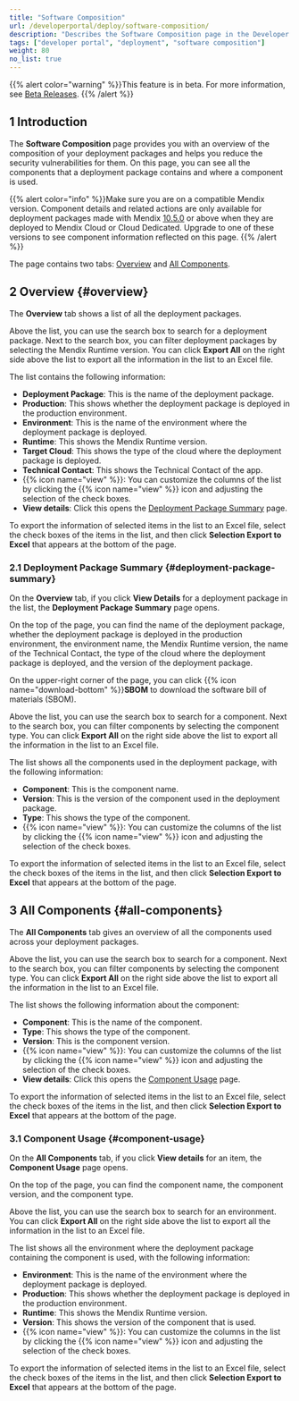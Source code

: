 ```yaml
---
title: "Software Composition"
url: /developerportal/deploy/software-composition/
description: "Describes the Software Composition page in the Developer Portal."
tags: ["developer portal", "deployment", "software composition"]
weight: 80
no_list: true
---
```


{{% alert color="warning" %}}This feature is in beta. For more information, see [Beta Releases](/releasenotes/beta-features). {{% /alert %}}

## 1 Introduction

The **Software Composition** page provides you with an overview of the composition of your deployment packages and helps you reduce the security vulnerabilities for them. On this page, you can see all the components that a deployment package contains and where a component is used.

{{% alert color="info" %}}Make sure you are on a compatible Mendix version. Component details and related actions are only available for deployment packages made with Mendix [10.5.0](/releasenotes/studio-pro/10.5/) or above when they are deployed to Mendix Cloud or Cloud Dedicated. Upgrade to one of these versions to see component information reflected on this page. {{% /alert %}}

The page contains two tabs: [Overview](#overview) and [All Components](#all-components).

## 2 Overview {#overview}

The **Overview** tab shows a list of all the deployment packages.

Above the list, you can use the search box to search for a deployment package. Next to the search box, you can filter deployment packages by selecting the Mendix Runtime version. You can click **Export All** on the right side above the list to export all the information in the list to an Excel file.

The list contains the following information:

* **Deployment Package**: This is the name of the deployment package.
* **Production**: This shows whether the deployment package is deployed in the production environment.
* **Environment**: This is the name of the environment where the deployment package is deployed.
* **Runtime**: This shows the Mendix Runtime version.
* **Target Cloud**: This shows the type of the cloud where the deployment package is deployed.
* **Technical Contact**: This shows the Technical Contact of the app.
* {{% icon name="view" %}}: You can customize the columns of the list by clicking the {{% icon name="view" %}} icon and adjusting the selection of the check boxes.
* **View details**: Click this opens the [Deployment Package Summary](#deployment-package-summary) page.

To export the information of selected items in the list to an Excel file, select the check boxes of the items in the list, and then click **Selection Export to Excel** that appears at the bottom of the page.

### 2.1 Deployment Package Summary {#deployment-package-summary}

On the **Overview** tab, if you click **View Details** for a deployment package in the list, the **Deployment Package Summary** page opens. 

On the top of the page, you can find the name of the deployment package, whether the deployment package is deployed in the production environment, the environment name, the Mendix Runtime version, the name of the Technical Contact, the type of the cloud where the deployment package is deployed, and the version of the deployment package.

On the upper-right corner of the page, you can click {{% icon name="download-bottom" %}}**SBOM** to download the software bill of materials (SBOM).

Above the list, you can use the search box to search for a component. Next to the search box, you can filter components by selecting the component type. You can click **Export All** on the right side above the list to export all the information in the list to an Excel file.

The list shows all the components used in the deployment package, with the following information: 

* **Component**: This is the component name.
* **Version**: This is the version of the component used in the deployment package.
* **Type**: This shows the type of the component.
* {{% icon name="view" %}}: You can customize the columns of the list by clicking the {{% icon name="view" %}} icon and adjusting the selection of the check boxes.

To export the information of selected items in the list to an Excel file, select the check boxes of the items in the list, and then click **Selection Export to Excel** that appears at the bottom of the page.

## 3 All Components {#all-components}

The **All Components** tab gives an overview of all the components used across your deployment packages. 

Above the list, you can use the search box to search for a component. Next to the search box, you can filter components by selecting the component type. You can click **Export All** on the right side above the list to export all the information in the list to an Excel file.

The list shows the following information about the component:

* **Component**: This is the name of the component.
* **Type**: This shows the type of the component.
* **Version**: This is the component version.
* {{% icon name="view" %}}: You can customize the columns of the list by clicking the {{% icon name="view" %}} icon and adjusting the selection of the check boxes.
* **View details**: Click this opens the [Component Usage](#component-usage) page.

To export the information of selected items in the list to an Excel file, select the check boxes of the items in the list, and then click **Selection Export to Excel** that appears at the bottom of the page.

### 3.1 Component Usage {#component-usage}

On the **All Components** tab, if you click **View details** for an item, the **Component Usage** page opens.

On the top of the page, you can find the component name, the component version, and the component type. 

Above the list, you can use the search box to search for an environment. You can click **Export All** on the right side above the list to export all the information in the list to an Excel file.

The list shows all the environment where the deployment package containing the component is used, with the following information: 

* **Environment**: This is the name of the environment where the deployment package is deployed.
* **Production**: This shows whether the deployment package is deployed in the production environment.
* **Runtime**: This shows the Mendix Runtime version.
* **Version**: This shows the version of the component that is used.
* {{% icon name="view" %}}:  You can customize the columns in the list by clicking the {{% icon name="view" %}} icon and adjusting the selection of the check boxes.

To export the information of selected items in the list to an Excel file, select the check boxes of the items in the list, and then click **Selection Export to Excel** that appears at the bottom of the page.